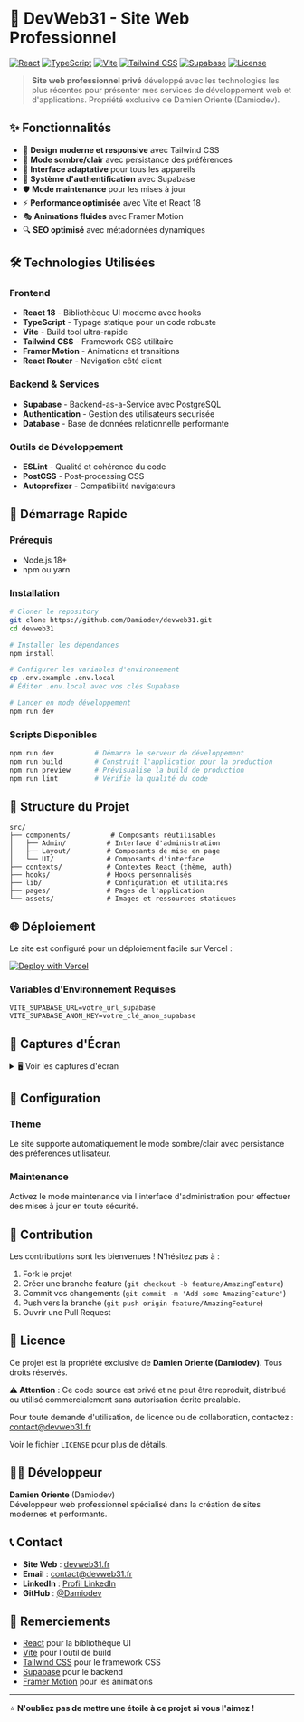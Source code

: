 # 🚀 DevWeb31 - Site Web Professionnel

[![React](https://img.shields.io/badge/React-18.3.1-blue.svg)](https://reactjs.org/)
[![TypeScript](https://img.shields.io/badge/TypeScript-5.5.3-blue.svg)](https://www.typescriptlang.org/)
[![Vite](https://img.shields.io/badge/Vite-5.4.2-purple.svg)](https://vitejs.dev/)
[![Tailwind CSS](https://img.shields.io/badge/Tailwind-3.4.1-38B2AC.svg)](https://tailwindcss.com/)
[![Supabase](https://img.shields.io/badge/Supabase-2.54.0-green.svg)](https://supabase.com/)
[![License](https://img.shields.io/badge/License-Private-red.svg)](LICENSE)

> **Site web professionnel privé** développé avec les technologies les plus récentes pour présenter mes services de développement web et d'applications. Propriété exclusive de Damien Oriente (Damiodev).

## ✨ Fonctionnalités

- 🎨 **Design moderne et responsive** avec Tailwind CSS
- 🌙 **Mode sombre/clair** avec persistance des préférences
- 📱 **Interface adaptative** pour tous les appareils
- 🔐 **Système d'authentification** avec Supabase
- 🛡️ **Mode maintenance** pour les mises à jour
- ⚡ **Performance optimisée** avec Vite et React 18
- 🎭 **Animations fluides** avec Framer Motion
- 🔍 **SEO optimisé** avec métadonnées dynamiques

## 🛠️ Technologies Utilisées

### Frontend
- **React 18** - Bibliothèque UI moderne avec hooks
- **TypeScript** - Typage statique pour un code robuste
- **Vite** - Build tool ultra-rapide
- **Tailwind CSS** - Framework CSS utilitaire
- **Framer Motion** - Animations et transitions
- **React Router** - Navigation côté client

### Backend & Services
- **Supabase** - Backend-as-a-Service avec PostgreSQL
- **Authentication** - Gestion des utilisateurs sécurisée
- **Database** - Base de données relationnelle performante

### Outils de Développement
- **ESLint** - Qualité et cohérence du code
- **PostCSS** - Post-processing CSS
- **Autoprefixer** - Compatibilité navigateurs

## 🚀 Démarrage Rapide

### Prérequis
- Node.js 18+ 
- npm ou yarn

### Installation
```bash
# Cloner le repository
git clone https://github.com/Damiodev/devweb31.git
cd devweb31

# Installer les dépendances
npm install

# Configurer les variables d'environnement
cp .env.example .env.local
# Éditer .env.local avec vos clés Supabase

# Lancer en mode développement
npm run dev
```

### Scripts Disponibles
```bash
npm run dev          # Démarre le serveur de développement
npm run build        # Construit l'application pour la production
npm run preview      # Prévisualise la build de production
npm run lint         # Vérifie la qualité du code
```

## 📁 Structure du Projet

```
src/
├── components/          # Composants réutilisables
│   ├── Admin/          # Interface d'administration
│   ├── Layout/         # Composants de mise en page
│   └── UI/             # Composants d'interface
├── contexts/           # Contextes React (thème, auth)
├── hooks/              # Hooks personnalisés
├── lib/                # Configuration et utilitaires
├── pages/              # Pages de l'application
└── assets/             # Images et ressources statiques
```

## 🌐 Déploiement

Le site est configuré pour un déploiement facile sur Vercel :

[![Deploy with Vercel](https://vercel.com/button)](https://vercel.com/new/clone?repository-url=https://github.com/Damiodev/devweb31)

### Variables d'Environnement Requises
```env
VITE_SUPABASE_URL=votre_url_supabase
VITE_SUPABASE_ANON_KEY=votre_clé_anon_supabase
```

## 📱 Captures d'Écran

<details>
<summary>🖥️ Voir les captures d'écran</summary>

### Page d'Accueil
![Page d'accueil](https://via.placeholder.com/800x400/3B82F6/FFFFFF?text=Page+d%27Accueil)

### Mode Sombre
![Mode sombre](https://via.placeholder.com/800x400/1F2937/FFFFFF?text=Mode+Sombre)

### Interface Mobile
![Mobile](https://via.placeholder.com/400x600/10B981/FFFFFF?text=Mobile+Responsive)

</details>

## 🔧 Configuration

### Thème
Le site supporte automatiquement le mode sombre/clair avec persistance des préférences utilisateur.

### Maintenance
Activez le mode maintenance via l'interface d'administration pour effectuer des mises à jour en toute sécurité.

## 🤝 Contribution

Les contributions sont les bienvenues ! N'hésitez pas à :

1. Fork le projet
2. Créer une branche feature (`git checkout -b feature/AmazingFeature`)
3. Commit vos changements (`git commit -m 'Add some AmazingFeature'`)
4. Push vers la branche (`git push origin feature/AmazingFeature`)
5. Ouvrir une Pull Request

## 📄 Licence

Ce projet est la propriété exclusive de **Damien Oriente (Damiodev)**. Tous droits réservés.

**⚠️ Attention** : Ce code source est privé et ne peut être reproduit, distribué ou utilisé commercialement sans autorisation écrite préalable.

Pour toute demande d'utilisation, de licence ou de collaboration, contactez : [contact@devweb31.fr](mailto:contact@devweb31.fr)

Voir le fichier `LICENSE` pour plus de détails.

## 👨‍💻 Développeur

**Damien Oriente** (Damiodev)  
Développeur web professionnel spécialisé dans la création de sites modernes et performants.

## 📞 Contact

- **Site Web** : [devweb31.fr](https://devweb31.fr)
- **Email** : [contact@devweb31.fr](mailto:contact@devweb31.fr)
- **LinkedIn** : [Profil LinkedIn](https://linkedin.com/in/damiodev)
- **GitHub** : [@Damiodev](https://github.com/Damiodev)

## 🙏 Remerciements

- [React](https://reactjs.org/) pour la bibliothèque UI
- [Vite](https://vitejs.dev/) pour l'outil de build
- [Tailwind CSS](https://tailwindcss.com/) pour le framework CSS
- [Supabase](https://supabase.com/) pour le backend
- [Framer Motion](https://www.framer.com/motion/) pour les animations

---

⭐ **N'oubliez pas de mettre une étoile à ce projet si vous l'aimez !**
